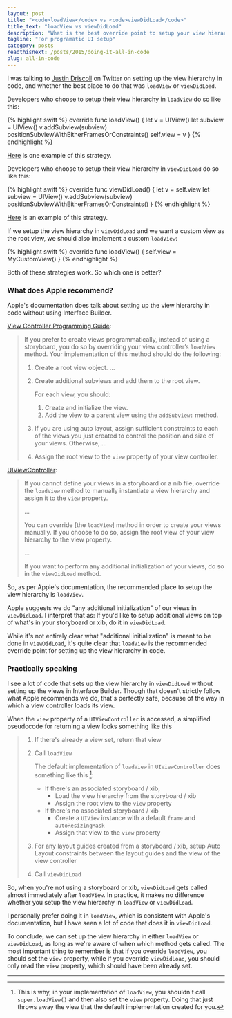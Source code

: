 ```yaml
---
layout: post
title: "<code>loadView</code> vs <code>viewDidLoad</code>"
title_text: "loadView vs viewDidLoad"
description: "What is the best override point to setup your view hierarchy programatically?"
tagline: "For programatic UI setup"
category: posts
readthisnext: /posts/2015/doing-it-all-in-code
plug: all-in-code
---
```


I was talking to [Justin Driscoll][] on Twitter on setting up the view
hierarchy in code, and whether the best place to do that was `loadView`
or `viewDidLoad`.

[Justin Driscoll]: https://twitter.com/jdriscoll

Developers who choose to setup their view hierarchy in `loadView` do so like this:

{% highlight swift %}
override func loadView() {
    let v = UIView()
    let subview = UIView()
    v.addSubview(subview)
    positionSubviewWithEitherFramesOrConstraints()
    self.view = v
}
{% endhighlight %}

[Here](https://github.com/marcoarment/BugshotKit/blob/e982a2adadf96f371f9a6d72b4fa7efe6a99bdc1/BugshotKit/BSKScreenshotViewController.m#L108)
is one example of this strategy.

Developers who choose to setup their view hierarchy in `viewDidLoad` do so like this:

{% highlight swift %}
override func viewDidLoad() {
    let v = self.view
    let subview = UIView()
    v.addSubview(subview)
    positionSubviewWithEitherFramesOrConstraints()
}
{% endhighlight %}

[Here](https://github.com/marcoarment/BugshotKit/blob/e982a2adadf96f371f9a6d72b4fa7efe6a99bdc1/BugshotKit/BSKMainViewController.m#L51)
is an example of this strategy.

If we setup the view hierarchy in `viewDidLoad` and we want a custom
view as the root view, we should also implement a custom `loadView`:

{% highlight swift %}
override func loadView() {
    self.view = MyCustomView()
}
{% endhighlight %}

Both of these strategies work. So which one is better?

### What does Apple recommend?

Apple's documentation does talk about setting up the view hierarchy in
code without using Interface Builder.

[View Controller Programming Guide][]:

> If you prefer to create views programmatically, instead of using a
> storyboard, you do so by overriding your view controller’s `loadView`
> method. Your implementation of this method should do the following:
>
>  1. Create a root view object. ...
>
>  2. Create additional subviews and add them to the root view.
>
>     For each view, you should:
>
>      1. Create and initialize the view.
>      2. Add the view to a parent view using the `addSubview:` method.
>
>  3. If you are using auto layout, assign sufficient constraints to
>     each of the views you just created to control the position and
>     size of your views. Otherwise, ...
>
>  4. Assign the root view to the `view` property of your view controller.

[UIViewController][]:

> If you cannot define your views in a storyboard or a nib file,
> override the `loadView` method to manually instantiate a view
> hierarchy and assign it to the `view` property.
>
> ...
>
> You can override [the `loadView`] method in order to create your views
> manually.  If you choose to do so, assign the root view of your view
> hierarchy to the view property.
>
> ...
>
> If you want to perform any additional initialization of your views, do
> so in the `viewDidLoad` method.


[UIViewController]: https://developer.apple.com/library/ios/documentation/UIKit/Reference/UIViewController_Class/
[View Controller Programming Guide]: https://developer.apple.com/library/ios/featuredarticles/ViewControllerPGforiPhoneOS/ViewLoadingandUnloading/ViewLoadingandUnloading.html

So, as per Apple's documentation, the recommended place to setup the
view hierarchy is `loadView`.

Apple suggests we do "any additional initialization" of our views in
`viewDidLoad`. I interpret that as: If you'd like to setup additional
views on top of what's in your storyboard or xib, do it in
`viewDidLoad`.

While it's not entirely clear what "additional initialization" is meant
to be done in `viewDidLoad`, it's quite clear that `loadView` is the
recommended override point for setting up the view hierarchy in code.

### Practically speaking

I see a lot of code that sets up the view hierarchy in `viewDidLoad`
without setting up the views in Interface Builder. Though that doesn't
strictly follow what Apple recommends we do, that's perfectly safe,
because of the way in which a view controller loads its view.

When the `view` property of a `UIViewController` is accessed, a
simplified pseudocode for returning a view looks something like this
[^1]:

>  1. If there's already a view set, return that view
> 
>  2. Call `loadView`
> 
>     The default implementation of `loadView` in `UIViewController`
>     does something like this [^2]:
> 
>      - If there's an associated storyboard / xib,
>           - Load the view hierarchy from the storyboard / xib
>           - Assign the root view to the `view` property
>      - If there's no associated storyboard / xib
>           - Create a `UIView` instance with a default `frame` and
>             `autoResizingMask`
>           - Assign that view to the `view` property
> 
>  3. For any layout guides created from a storyboard / xib, setup Auto
>     Layout constraints between the layout guides and the view of the
>     view controller
>  
>  4. Call `viewDidLoad`

So, when you're not using a storyboard or xib, `viewDidLoad` gets called
almost immediately after `loadView`. In practice, it makes no difference
whether you setup the view hierarchy in `loadView` or `viewDidLoad`.

I personally prefer doing it in `loadView`, which is consistent with
Apple's documentation, but I have seen a lot of code that does it in
`viewDidLoad`.

To conclude, we can set up the view hierarchy in either `loadView` or
`viewDidLoad`, as long as we're aware of when which method gets called.
The most important thing to remember is that if you override `loadView`,
you should set the `view` property, while if you override `viewDidLoad`,
you should only read the `view` property, which should have been already
set.

---
[^1]: Thanks to breakpoints and disassembly features in Xcode and the
      Hopper decompiler

[^2]: This is why, in your implementation of `loadView`, you shouldn't
      call `super.loadView()` and then also set the `view` property.
      Doing that just throws away the view that the default
      implementation created for you.
